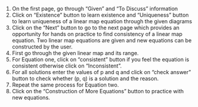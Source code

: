 1. On the first page, go through “Given”  and “To Discuss” information <br>
2. Click on “Existence” button to learn existence and “Uniqueness” button  to learn uniqueness of a linear map equation through the given diagrams <br>
3. Click on the “Next” button to go to the next page which provides an opportunity for hands on practice to find consistency of a linear map equation. Two linear map equations are given and new equations can be constructed by the user. <br>
4. First go through the given linear map and its range. <br>
5. For Equation one, click on “consistent” button if you feel the equation is consistent otherwise click on “Inconsistent”.<br>
6. For all solutions enter the values of p and q and click on “check answer” button to check whether (p, q) is a solution and the reason.<br>
7. Repeat the same process for  Equation two.<br>
8. Click on the “Construction of More Equations” button to practice with new equations. 
